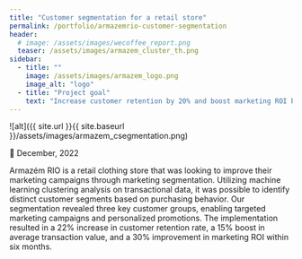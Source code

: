 ```yaml
---
title: "Customer segmentation for a retail store"
permalink: /portfolio/armazemrio-customer-segmentation
header:
  # image: /assets/images/wecoffee_report.png
  teaser: /assets/images/armazem_cluster_th.png
sidebar:
  - title: ""
    image: /assets/images/armazem_logo.png
    image_alt: "logo"
  - title: "Project goal"
    text: "Increase customer retention by 20% and boost marketing ROI by 25% through the implementation of a data-driven customer segmentation strategy for Armazém Rio's retail operations."
---
```


![alt]({{ site.url }}{{ site.baseurl }}/assets/images/armazem_csegmentation.png)

📅 December, 2022

Armazém RIO is a retail clothing store that was looking to improve their marketing campaigns through marketing segmentation. Utilizing machine learning clustering analysis on transactional data, it was possible to identify distinct customer segments based on purchasing behavior. Our segmentation revealed three key customer groups, enabling targeted marketing campaigns and personalized promotions. The implementation resulted in a 22% increase in customer retention rate, a 15% boost in average transaction value, and a 30% improvement in marketing ROI within six months.